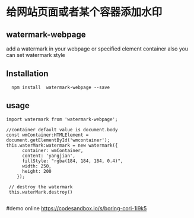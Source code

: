 # 给网站页面或者某个容器添加水印

## watermark-webpage
add a watermark in your webpage or specified element container
also you can set watermark style

## Installation
```
  npm install  watermark-webpage --save
```

## usage
```$xslt
import watermark from 'watermark-webpage';

//container default value is document.body
const wmContainer:HTMLElement = document.getElementById('wmcontainer');
this.waterMark:watermark = new watermark({
      container: wmContainer, 
      content: 'yangjian',
      fillStyle: "rgba(184, 184, 184, 0.4)",
      width: 250,
      height: 200
    });
 
 // destroy the watermark
 this.waterMark.destroy()
    
```

#demo online
https://codesandbox.io/s/boring-cori-1i9k5
